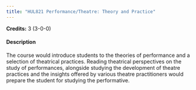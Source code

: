 ```yaml
---
title: "HUL821 Performance/Theatre: Theory and Practice"
---
```

**Credits:** 3 (3-0-0)

#### Description
The course would introduce students to the theories of performance and a selection of theatrical practices. Reading theatrical perspectives on the study of performances, alongside studying the development of theatre practices and the insights offered by various theatre practitioners would prepare the student for studying the performative.